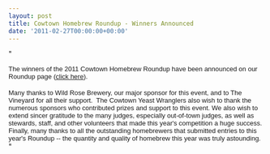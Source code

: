 ```yaml
---
layout: post
title: Cowtown Homebrew Roundup - Winners Announced
date: '2011-02-27T00:00:00+00:00'
---
```

"<div><font size="2" face="Arial">The winners of the 2011 Cowtown Homebrew Roundup have been announced on our Roundup page (<a href="http://www.yeastwranglers.ca/NMP/Roundup11/tabid/353/Default.aspx">click here</a>).<br /></font></div><div>&#160;</div><div><font size="2" face="Arial">Many thanks to Wild Rose Brewery&#44; our major sponsor for this event&#44; and to The Vineyard for all their support.&#160; The Cowtown Yeast Wranglers also wish to thank the numerous sponsors who contributed prizes and support to this event.&#160;</font><font size="2" face="Arial">We also wish to extend sincer gratitude to the </font><font size="2" face="Arial">many judges&#44; especially out-of-town judges&#44; as well as stewards&#44; staff&#44; and other volunteers that made this year's competition a huge success.&#160; Finally&#44; many thanks to all the outstanding homebrewers that submitted entries to this year's Roundup -- the quantity and quality of homebrew this year was truly astounding.&#160;</font></div>"
